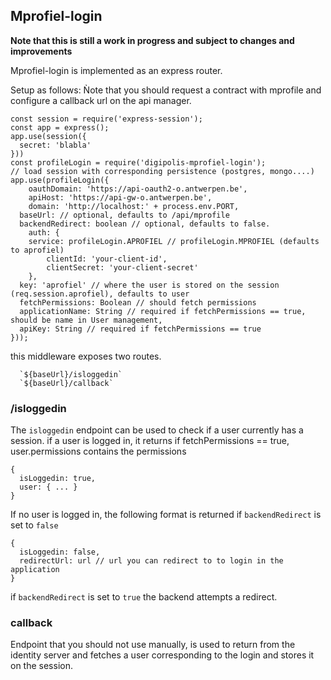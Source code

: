 ## Mprofiel-login
**Note that this is still a work in progress and subject to changes and improvements**

Mprofiel-login is implemented as an express router.

Setup as follows:
Ǹote that you should request a contract with mprofile  and
configure a callback url on the api manager.
```
const session = require('express-session');
const app = express();
app.use(session({
  secret: 'blabla'
}))
const profileLogin = require('digipolis-mprofiel-login');
// load session with corresponding persistence (postgres, mongo....)
app.use(profileLogin({
	oauthDomain: 'https://api-oauth2-o.antwerpen.be',
	apiHost: 'https://api-gw-o.antwerpen.be',
	domain: 'http://localhost:' + process.env.PORT,
  baseUrl: // optional, defaults to /api/mprofile
  backendRedirect: boolean // optional, defaults to false.
	auth: {
    service: profileLogin.APROFIEL // profileLogin.MPROFIEL (defaults to aprofiel)
		clientId: 'your-client-id',
		clientSecret: 'your-client-secret'
	},
  key: 'aprofiel' // where the user is stored on the session (req.session.aprofiel), defaults to user
  fetchPermissions: Boolean // should fetch permissions
  applicationName: String // required if fetchPermissions == true, should be name in User management,
  apiKey: String // required if fetchPermissions == true
}));
```

this middleware exposes two routes.
```
  `${baseUrl}/isloggedin`
  `${baseUrl}/callback`
```

### /isloggedin
The `isloggedin` endpoint can be used to check if a user currently has a session.
if a user is logged in, it returns 
if fetchPermissions == true, user.permissions contains the permissions
```
{
  isLoggedin: true,
  user: { ... }
}
```

If no user is logged in, the following format is returned if `backendRedirect` is set to `false`
```
{
  isLoggedin: false,
  redirectUrl: url // url you can redirect to to login in the application
}
```

if `backendRedirect` is set to `true` the backend attempts a redirect.

### callback
Endpoint that you should not use manually, is used to return from the identity server
and fetches a user corresponding to the login and stores it on the session.
